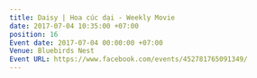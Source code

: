 ```yaml
---
title: Daisy | Hoa cúc dại - Weekly Movie
date: 2017-07-04 10:35:00 +07:00
position: 16
Event date: 2017-07-04 00:00:00 +07:00
Venue: Bluebirds Nest
Event URL: https://www.facebook.com/events/452781765091349/
---
```


